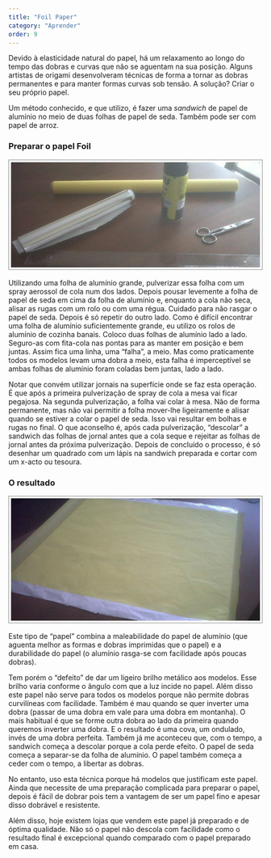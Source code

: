 ```yaml
---
title: "Foil Paper"
category: "Aprender"
order: 9
---
```


Devido à elasticidade natural do papel, há um relaxamento ao longo do tempo das dobras e curvas que não se aguentam na sua posição. Alguns artistas de origami desenvolveram técnicas de forma a tornar as dobras permanentes e para manter formas curvas sob tensão. A solução? Criar o seu próprio papel.

Um método conhecido, e que utilizo, é fazer uma _sandwich_ de papel de alumínio no meio de duas folhas de papel de seda. Também pode ser com papel de arroz.

### Preparar o papel Foil

![prepararfoil](../images/img_34.jpg)

Utilizando uma folha de alumínio grande, pulverizar essa folha com um spray aerossol de cola num dos lados. Depois pousar levemente a folha de papel de seda em cima da folha de alumínio e, enquanto a cola não seca, alisar as rugas com um rolo ou com uma régua. Cuidado para não rasgar o papel de seda. Depois é só repetir do outro lado. Como é difícil encontrar uma folha de alumínio suficientemente grande, eu utilizo os rolos de alumínio de cozinha banais. Coloco duas folhas de alumínio lado a lado. Seguro-as com fita-cola nas pontas para as manter em posição e bem juntas. Assim fica uma linha, uma “falha”, a meio. Mas como praticamente todos os modelos levam uma dobra a meio, esta falha é imperceptível se ambas folhas de alumínio foram coladas bem juntas, lado a lado.

Notar que convém utilizar jornais na superfície onde se faz esta operação. É que após a primeira pulverização de spray de cola a mesa vai ficar pegajosa. Na segunda pulverização, a folha vai colar à mesa. Não de forma permanente, mas não vai permitir a folha mover-lhe ligeiramente e alisar quando se estiver a colar o papel de seda. Isso vai resultar em bolhas e rugas no final. O que aconselho é, após cada pulverização, “descolar” a sandwich das folhas de jornal antes que a cola seque e rejeitar as folhas de jornal antes da próxima pulverização. Depois de concluído o processo, é só desenhar um quadrado com um lápis na sandwich preparada e cortar com um x-acto ou tesoura.

### O resultado

![resultadoFoil](../images/img_35.jpg)

Este tipo de “papel” combina a maleabilidade do papel de alumínio (que aguenta melhor as formas e dobras imprimidas que o papel) e a durabilidade do papel (o alumínio rasga-se com facilidade após poucas dobras).

Tem porém o “defeito” de dar um ligeiro brilho metálico aos modelos. Esse brilho varia conforme o ângulo com que a luz incide no papel. Além disso este papel não serve para todos os modelos porque não permite dobras curvilíneas com facilidade. Também é mau quando se quer inverter uma dobra (passar de uma dobra em vale para uma dobra em montanha). O mais habitual é que se forme outra dobra ao lado da primeira quando queremos inverter uma dobra. E o resultado é uma cova, um ondulado, invés de uma dobra perfeita. Também já me aconteceu que, com o tempo, a sandwich começa a descolar porque a cola perde efeito. O papel de seda começa a separar-se da folha de alumínio. O papel também começa a ceder com o tempo, a libertar as dobras.

No entanto, uso esta técnica porque há modelos que justificam este papel. Ainda que necessite de uma preparação complicada para preparar o papel, depois é fácil de dobrar pois tem a vantagem de ser um papel fino e apesar disso dobrável e resistente.

Além disso, hoje existem lojas que vendem este papel já preparado e de óptima qualidade. Não só o papel não descola com facilidade como o resultado final é excepcional quando comparado com o papel preparado em casa.
